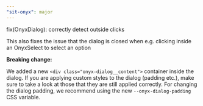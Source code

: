```yaml
---
"sit-onyx": major
---
```


fix(OnyxDialog): correctly detect outside clicks

This also fixes the issue that the dialog is closed when e.g. clicking inside an OnyxSelect to select an option

**Breaking change:**

We added a new `<div class="onyx-dialog__content">` container inside the dialog. If you are applying custom styles to the dialog (padding etc.), make sure to take a look at those that they are still applied correctly. For changing the dialog padding, we recommend using the new `--onyx-dialog-padding` CSS variable.
